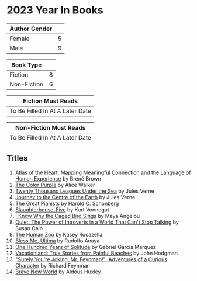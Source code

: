 # 2023 Year In Books

|Author Gender||
|-|-|
|Female| 5 |
|Male | 9 |

|Book Type||
|-|-|
|Fiction|8|
|Non-Fiction|6|

|Fiction Must Reads|
|-|
|To Be Filled In At A Later Date|

|Non-Fiction Must Reads|
|-|
|To Be Filled In At A Later Date|

## Titles

1. [Atlas of the Heart: Mapping Meaningful Connection and the Language of Human Experience](https://www.barnesandnoble.com/w/atlas-of-the-heart-bren-brown/1140074986?ean=9780399592553) by Brené Brown
1. [The Color Purple](https://www.barnesandnoble.com/w/color-purple-alice-walker/1100608832?ean=9780143135692) by Alice Walker
1. [Twenty Thousand Leagues Under the Sea](https://www.barnesandnoble.com/w/twenty-thousand-leagues-under-the-sea-jules-verne/1100065464?ean=9780241198773) by Jules Verne
1. [Journey to the Centre of the Earth](https://www.barnesandnoble.com/w/journey-to-the-center-of-the-earth-jules-verne/1100248018?ean=9780451532152) by Jules Verne
1. [The Great Pianists](https://www.barnesandnoble.com/w/great-pianists-from-mozart-to-the-present-harold-c-schonberg/1001189686?ean=9780671638375) by Harold C. Schonberg
1. [Slaughterhouse-Five](https://www.barnesandnoble.com/w/slaughterhouse-five-kurt-vonnegut/1100298143?ean=9780385333849) by Kurt Vonnegut
1. [I Know Why the Caged Bird Sings](https://www.barnesandnoble.com/w/i-know-why-the-caged-bird-sings-maya-angelou/1100392955?ean=9780812980028) by Maya Angelou
1. [Quiet: The Power of Introverts in a World That Can't Stop Talking](https://www.barnesandnoble.com/w/quiet-susan-cain/1101870221?ean=9780307352156) by Susan Cain
1. [The Human Zoo](https://www.barnesandnoble.com/w/the-human-zoo-kasey-rocazella/1139337276?ean=9780578798486) by Kasey Rocazella
1. [Bless Me, Ultima](https://www.barnesandnoble.com/w/bless-me-ultima-rudolfo-a-anaya/1100608829?ean=9780143137221) by Rudolfo Anaya
1. [One Hundred Years of Solitude](https://www.barnesandnoble.com/w/one-hundred-years-of-solitude-gabriel-garc-a-m-rquez/1116668495?ean=9780060883287) by Gabriel Garcia Marquez
1. [Vacationland: True Stories from Painful Beaches](https://www.barnesandnoble.com/w/vacationland-john-hodgman/1126048979?ean=9780735224827) by John Hodgman
1. ["Surely You're Joking, Mr. Feynman!": Adventures of a Curious Character](https://www.barnesandnoble.com/w/surely-youre-joking-mr-feynman-richard-phillips-feynman/1112142471?ean=9780393355628) by Richard Feynman
1. [Brave New World](https://www.barnesandnoble.com/w/brave-new-world-aldous-huxley/1100158848?ean=9780060850524) by Aldous Huxley